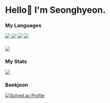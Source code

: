 
# Hello👋 I'm Seonghyeon.
### My Languages
<div>
<img src="https://img.shields.io/badge/JavaScript-F7DF1E?style=flat-square&logo=JavaScript&logoColor=black"/>
<img src="https://img.shields.io/badge/Python-3776AB?style=flat-square&logo=Python&logoColor=white"/>
<img src="https://img.shields.io/badge/Java-007396?style=flat-square&logo=java&logoColor=white"/>
<img src="https://img.shields.io/badge/Spring-6DB33F?style=flat-square&logo=Spring&logoColor=white"/>
</div>

### 
<a href="https://github.com/Gosh95">
  <img align="center" src="https://github-readme-stats.vercel.app/api/top-langs/?username=Gosh95&show_icons=true&title_color=ffea4f&hide_border=true&layout=compact&theme=dracula" />
</a>

### My Stats
<a href="https://github.com/Gosh95">
  <img align="center" src="https://github-readme-stats.vercel.app/api?username=Gosh95&show_icons=true&theme=tokyonight" />
</a>

### Baekjoon
[![Solved.ac Profile](http://mazassumnida.wtf/api/v2/generate_badge?boj=goshk1995)](https://solved.ac/goshk1995/)
